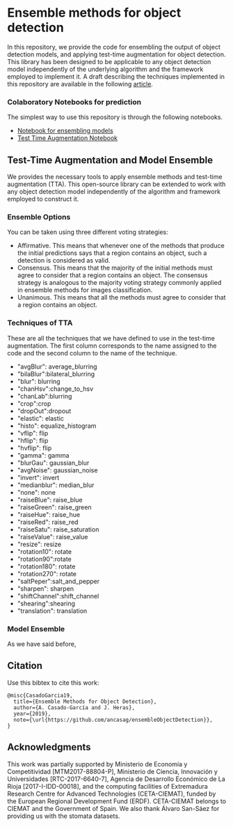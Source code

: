 # Ensemble methods for object detection

In this repository, we provide the code for ensembling the output of object detection models, and applying test-time augmentation for object detection. This library has been designed to be applicable to any object detection model independently of the underlying algorithm and the framework employed to implement it. A draft describing the techniques implemented in this repository are available in the following [article](https://drive.google.com/file/d/1ku8X8lHs6lethEa5Adhj7frzV44NTbl4/view?usp=sharing).

### Colaboratory Notebooks for prediction

The simplest way to use this repository is through the following notebooks.

- [Notebook for ensembling models](https://colab.research.google.com/drive/1Tg9WaI_Cd-lPXDMuj6tHDlqakxo4-CLK)
- [Test Time Augmentation Notebook](https://colab.research.google.com/drive/1T1mn85AedRlaTNHeJW_QeTy0I5wOy14J)

## Test-Time Augmentation and Model Ensemble
We provides the necessary tools to apply ensemble methods and test-time augmentation (TTA). This open-source library can be  extended to work with any object detection  model  independently of the algorithm and framework employed to construct it.

### Ensemble Options
You can be taken using three different voting strategies:
*   Affirmative. This means that whenever one of the methods that produce the 
initial predictions says that a region contains an object, such a detection is considered as valid.
*   Consensus. This means that the majority of the initial methods must agree to consider that a region contains an object. The consensus strategy is analogous to the majority voting strategy commonly applied in ensemble methods for images classification.
*   Unanimous. This means that all the methods must agree to consider that a region contains an object.

### Techniques of TTA
These are all the techniques that we have defined to use in the test-time augmentation. The first column corresponds to the name assigned to the code and the second column to the name of the technique.
- "avgBlur": average_blurring
- "bilaBlur":bilateral_blurring 
- "blur": blurring
- "chanHsv":change_to_hsv
- "chanLab":blurring
- "crop":crop
- "dropOut":dropout
- "elastic": elastic
- "histo": equalize_histogram
- "vflip": flip
- "hflip": flip
- "hvflip": flip
- "gamma": gamma
- "blurGau": gaussian_blur
- "avgNoise": gaussian_noise
- "invert": invert
- "medianblur": median_blur
- "none": none
- "raiseBlue": raise_blue
- "raiseGreen": raise_green
- "raiseHue": raise_hue
- "raiseRed": raise_red
- "raiseSatu": raise_saturation
- "raiseValue": raise_value
- "resize": resize
- "rotation10": rotate
- "rotation90":rotate
- "rotation180": rotate
- "rotation270": rotate
- "saltPeper":salt_and_pepper
- "sharpen": sharpen
- "shiftChannel":shift_channel
- "shearing":shearing
- "translation": translation
    
### Model Ensemble
As we have said before, 


## Citation

Use this bibtex to cite this work:

```
@misc{CasadoGarcia19,
  title={Ensemble Methods for Object Detection},
  author={A. Casado-García and J. Heras},
  year={2019},
  note={\url{https://github.com/ancasag/ensembleObjectDetection}},
}
```

## Acknowledgments
This work was partially supported by Ministerio de Economía y Competitividad [MTM2017-88804-P], Ministerio de Ciencia, Innovación y Universidades [RTC-2017-6640-7], Agencia de Desarrollo Económico de La Rioja [2017-I-IDD-00018], and the computing facilities of Extremadura Research Centre for Advanced Technologies (CETA-CIEMAT), funded by the European Regional Development Fund (ERDF). CETA-CIEMAT belongs to CIEMAT and the Government of Spain. We also thank Álvaro San-Sáez for providing us with the stomata datasets.

